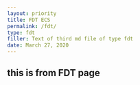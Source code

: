 ```yaml
---
layout: priority
title: FDT ECS
permalink: /fdt/
type: fdt
filler: Text of third md file of type fdt
date: March 27, 2020
---
```


## this is from FDT page


